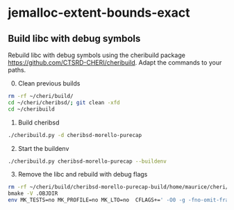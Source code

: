 # jemalloc-extent-bounds-exact



## Build libc with debug symbols

Rebuild libc with debug symbols using the cheribuild package https://github.com/CTSRD-CHERI/cheribuild. Adapt the commands to your paths.

0. Clean previous builds
```sh
rm -rf ~/cheri/build/
cd ~/cheri/cheribsd/; git clean -xfd
cd ~/cheribuild
```
1. Build cheribsd 
```sh
./cheribuild.py -d cheribsd-morello-purecap
```
2. Start the buildenv
```sh
./cheribuild.py cheribsd-morello-purecap --buildenv
```
3. Remove the libc and rebuild with debug flags
```sh
rm -rf ~/cheri/build/cheribsd-morello-purecap-build/home/maurice/cheri/cheribsd/arm64.aarch64c/lib/libc
bmake -V .OBJDIR
env MK_TESTS=no MK_PROFILE=no MK_LTO=no  CFLAGS+=' -O0 -g -fno-omit-frame-pointer -fno-inline -fno-optimize-sibling-calls'  bmake clean all
```
